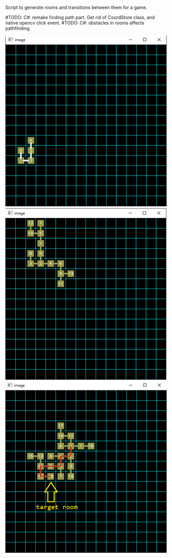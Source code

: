 Script to generate rooms and transitions between them for a game.

#TODO: C#: remake finding path part. Get rid of CoordStore class, and native opencv click event.
#TODO: C#: obstacles in rooms affects pathfinding.

![img1](https://github.com/elbroandrew/proc-gen/blob/main/screenshots/124.png)
![img2](https://github.com/elbroandrew/proc-gen/blob/main/screenshots/222.png)
![img3](https://github.com/elbroandrew/proc-gen/blob/main/screenshots/3.png)
